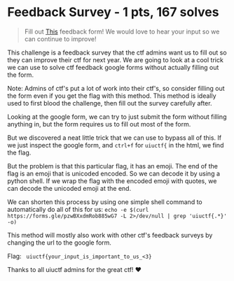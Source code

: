 # Feedback Survey - 1 pts, 167 solves

> Fill out  [This](https://forms.gle/pzwBXxdmRob885wG7)  feedback form! We would love to hear your input so we can continue to improve!

This challenge is a feedback survey that the ctf admins want us to fill out so they can improve their ctf for next year. We are going to look at a cool trick we can use to solve ctf feedback google forms without actually filling out the form. 

Note: Admins of ctf's put a lot of work into their ctf's, so consider filling out the form even if you get the flag with this method. This method is ideally used to first blood the challenge, then fill out the survey carefully after.

Looking at the google form, we can try to just submit the form without filling anything in, but the form requires us to fill out most of the form.

But we discovered a neat little trick that we can use to bypass all of this. If we just inspect the google form, and `ctrl+f` for `uiuctf{` in the html, we find the flag.

But the problem is that this particular flag, it has an emoji. The end of the flag is an emoji that is unicoded encoded. So we can decode it by using a python shell. If we wrap the flag with the encoded emoji with quotes, we can decode the unicoded emoji at the end.

We can shorten this process by using one simple shell command to automatically do all of this for us: `echo -e $(curl https://forms.gle/pzwBXxdmRob885wG7 -L 2>/dev/null | grep 'uiuctf{.*}' -o)`

This method will mostly also work with other ctf's feedback surveys by changing the url to the google form.

Flag: ` uiuctf{your_input_is_important_to_us_<3}`

Thanks to all uiuctf admins for the great ctf! :heart:
